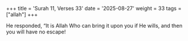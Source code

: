 +++
title = 'Surah 11, Verses 33'
date = '2025-08-27'
weight = 33
tags = ["allah"]
+++

He responded, “It is Allah Who can bring it upon you if He wills, and then you will have no escape!